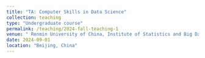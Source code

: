 ```yaml
---
title: "TA: Computer Skills in Data Science"
collection: teaching
type: "Undergraduate course"
permalink: /teaching/2024-fall-teaching-1
venue: " Renmin University of China, Institute of Statistics and Big Data"
date: 2024-09-01
location: "Beijing, China"
---
```

